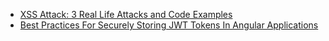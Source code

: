 - [XSS Attack: 3 Real Life Attacks and Code Examples](https://brightsec.com/blog/xss-attack)
- [Best Practices For Securely Storing JWT Tokens In Angular Applications](https://www.tutscoder.com/post/securely-store-jwt-tokens-angular-apps)
